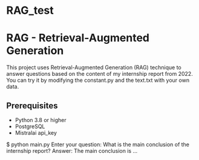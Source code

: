 # RAG_test

# RAG - Retrieval-Augmented Generation

This project uses Retrieval-Augmented Generation (RAG) technique to answer questions based on the content of my internship report from 2022. You can try it by modifying the constant.py and the text.txt with your own data.

## Prerequisites

- Python 3.8 or higher
- PostgreSQL
- Mistralai api_key

$ python main.py
Enter your question: What is the main conclusion of the internship report?
Answer: The main conclusion is ...
